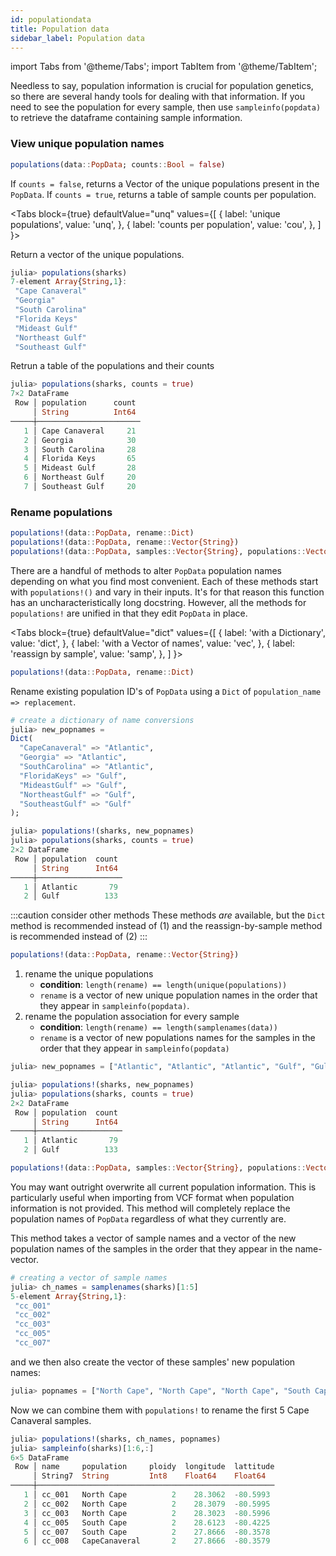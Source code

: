 ```yaml
---
id: populationdata
title: Population data
sidebar_label: Population data
---
```

import Tabs from '@theme/Tabs';
import TabItem from '@theme/TabItem';

Needless to say, population information is crucial for population genetics, so there are several handy tools for dealing with that information.
If you need to see the population for every sample, then use `sampleinfo(popdata)` to retrieve the dataframe containing sample information.

### View unique population names

```julia
populations(data::PopData; counts::Bool = false)
```
If `counts = false`, returns a Vector of the unique populations present in the `PopData`. If `counts = true`, returns a
table of sample counts per population.

<Tabs
  block={true}
  defaultValue="unq"
  values={[
    { label: 'unique populations', value: 'unq', },
    { label: 'counts per population', value: 'cou', },
  ]
}>
<TabItem value="unq">

Return a vector of the unique populations. 

``` julia
julia> populations(sharks)
7-element Array{String,1}:
 "Cape Canaveral"
 "Georgia"
 "South Carolina"
 "Florida Keys"
 "Mideast Gulf"
 "Northeast Gulf"
 "Southeast Gulf"
```

</TabItem>
<TabItem value="cou">

Retrun a table of the populations and their counts

``` julia
julia> populations(sharks, counts = true)
7×2 DataFrame
 Row │ population      count 
     │ String          Int64 
─────┼───────────────────────
   1 │ Cape Canaveral     21
   2 │ Georgia            30
   3 │ South Carolina     28
   4 │ Florida Keys       65
   5 │ Mideast Gulf       28
   6 │ Northeast Gulf     20
   7 │ Southeast Gulf     20
```

</TabItem>
</Tabs>



### Rename populations
```julia
populations!(data::PopData, rename::Dict)
populations!(data::PopData, rename::Vector{String})
populations!(data::PopData, samples::Vector{String}, populations::Vector{String})
```

There are a handful of methods to alter `PopData` population names depending on what you find most convenient. Each of these methods start with `populations!()` and vary in their inputs. It's for that reason this function has an uncharacteristically long docstring. However, all the methods for `populations!` are unified in that they edit `PopData` in place.

<Tabs
  block={true}
  defaultValue="dict"
  values={[
    { label: 'with a Dictionary', value: 'dict', },
    { label: 'with a Vector of names', value: 'vec', },
	{ label: 'reassign by sample', value: 'samp', },
  ]
}>
<TabItem value="dict">

```julia
populations!(data::PopData, rename::Dict)
```

Rename existing population ID's of `PopData` using a `Dict` of
`population_name => replacement`.

``` julia
# create a dictionary of name conversions
julia> new_popnames = 
Dict(
  "CapeCanaveral" => "Atlantic",
  "Georgia" => "Atlantic",
  "SouthCarolina" => "Atlantic",
  "FloridaKeys" => "Gulf",
  "MideastGulf" => "Gulf",
  "NortheastGulf" => "Gulf",
  "SoutheastGulf" => "Gulf"
);	

julia> populations!(sharks, new_popnames)
julia> populations(sharks, counts = true)
2×2 DataFrame
 Row │ population  count 
     │ String      Int64 
─────┼───────────────────
   1 │ Atlantic       79
   2 │ Gulf          133
```

</TabItem>
<TabItem value="vec">

:::caution consider other methods
These methods _are_ available, but the `Dict` method is recommended instead of (1) and the reassign-by-sample method is recommended
instead of (2)
:::

```julia
populations!(data::PopData, rename::Vector{String})
```

1. rename the unique populations
    - **condition**: `length(rename) == length(unique(populations))`
    - `rename` is a vector of new unique population names in the order that they appear in `sampleinfo(popdata)`.
2. rename the population association for every sample
    - **condition**: `length(rename) == length(samplenames(data))`
    - `rename` is a vector of new populations names for the samples in the order that they appear in `sampleinfo(popdata)`

```julia
julia> new_popnames = ["Atlantic", "Atlantic", "Atlantic", "Gulf", "Gulf", "Gulf", "Gulf"] ;

julia> populations!(sharks, new_popnames)
julia> populations(sharks, counts = true)
2×2 DataFrame
 Row │ population  count 
     │ String      Int64 
─────┼───────────────────
   1 │ Atlantic       79
   2 │ Gulf          133
```

</TabItem>
<TabItem value="samp">

```julia
populations!(data::PopData, samples::Vector{String}, populations::Vector{String})
```

You may want outright overwrite all current population information. This is particularly useful when importing from VCF format when population information is not provided. This method will completely replace the population names of `PopData` regardless of what they currently are. 

This method takes a vector of sample names and a vector of the new population names of the samples in the order that they appear in the name-vector.

```julia
# creating a vector of sample names
julia> ch_names = samplenames(sharks)[1:5]
5-element Array{String,1}:
 "cc_001"
 "cc_002"
 "cc_003"
 "cc_005"
 "cc_007"
```

and we then also create the vector of these samples' new population names:

```julia
julia> popnames = ["North Cape", "North Cape", "North Cape", "South Cape", "South Cape"] ;
```

Now we can combine them with `populations!` to rename the first 5 Cape Canaveral samples.

```julia
julia> populations!(sharks, ch_names, popnames)
julia> sampleinfo(sharks)[1:6,:]
6×5 DataFrame
 Row │ name     population     ploidy  longitude  lattitude 
     │ String7  String         Int8    Float64    Float64  
─────┼─────────────────────────────────────────────────────
   1 │ cc_001   North Cape          2    28.3062  -80.5993
   2 │ cc_002   North Cape          2    28.3079  -80.5995
   3 │ cc_003   North Cape          2    28.3023  -80.5996
   4 │ cc_005   South Cape          2    28.6123  -80.4225
   5 │ cc_007   South Cape          2    27.8666  -80.3578
   6 │ cc_008   CapeCanaveral       2    27.8666  -80.3579
```

</TabItem>
</Tabs>